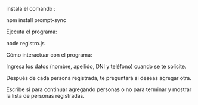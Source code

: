 instala el comando :

npm install prompt-sync

Ejecuta el programa:

node registro.js

Cómo interactuar con el programa:

Ingresa los datos (nombre, apellido, DNI y teléfono) cuando se te solicite.

Después de cada persona registrada, te preguntará si deseas agregar otra.

Escribe si para continuar agregando personas o no para terminar y mostrar la lista de personas registradas.

